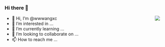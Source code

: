 ### Hi there 👋

<img align="right" src="https://github-readme-stats.vercel.app/api?username=wwwangxc&show_icons=true&icon_color=CE1D2D&text_color=718096&bg_color=ffffff&hide_title=true" />

- 👋 Hi, I’m @wwwangxc
- 👀 I’m interested in ...
- 🌱 I’m currently learning ...
- 💞️ I’m looking to collaborate on ...
- 📫 How to reach me ...

<!---
wwwangxc/wwwangxc is a ✨ special ✨ repository because its `README.md` (this file) appears on your GitHub profile.
You can click the Preview link to take a look at your changes.
--->
